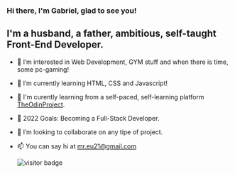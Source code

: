 ### Hi there, I'm Gabriel, glad to see you!

## I'm a husband, a father, ambitious, self-taught Front-End Developer.
- 👀 I’m interested in Web Development, GYM stuff and when there is time, some pc-gaming!
- 🌱 I’m currently learning HTML, CSS and Javascript!
- 🔭 I'm curently learning from a self-paced, self-learning platform <a href="https://www.theodinproject.com/">TheOdinProject</a>.
- 🥅 2022 Goals: Becoming a Full-Stack Developer.
- 💞️ I’m looking to collaborate on any tipe of project.
- 📫 You can say hi at mr.eu21@gmail.com 

  ![visitor badge](https://visitor-badge.glitch.me/badge?page_id=mihai-gabriel1.visitor-badge&left_color=red&right_color=green&left_text=Hello%20Visitors)










<!---
mihai-gabriel1/mihai-gabriel1 is a ✨ special ✨ repository because its `README.md` (this file) appears on your GitHub profile.
You can click the Preview link to take a look at your changes.
--->
